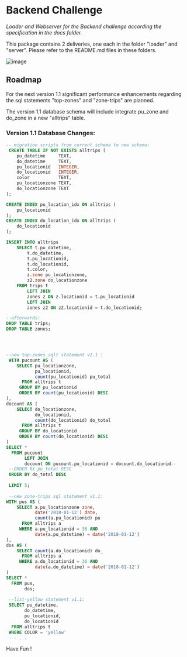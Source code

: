 

# Backend Challenge  

_Loader and Webserver for the Backend challenge according the specification in the docs folder._


This package contains 2 deliveries, one each in the folder "loader" and "server".
Please refer to the README.md files in these folders.

![image](https://user-images.githubusercontent.com/91183/213931562-1fb60caf-f930-4beb-a122-a7e196825fb1.png)

## Roadmap

For the next version 1.1 significant performance enhancements regarding the sql statements "top-zones" and "zone-trips" are planned. 

The version 1.1 database schema will include   integrate pu_zone and do_zone in a new "alltrips" table.

### Version 1.1 Database Changes:

```sql
-- migration scripts from current schema to new schema: 
 CREATE TABLE IF NOT EXISTS alltrips (
    pu_datetime     TEXT,
    do_datetime     TEXT,
    pu_locationid   INTEGER,
    do_locationid   INTEGER,
    color           TEXT,
    pu_locationzone TEXT,
    do_locationzone TEXT
);

CREATE INDEX pu_location_idx ON alltrips (
    pu_locationid
);
CREATE INDEX do_location_idx ON alltrips (
    do_locationid
);

INSERT INTO alltrips 
    SELECT t.pu_datetime,
        t.do_datetime,
        t.pu_locationid,
        t.do_locationid,
        t.color,
        z.zone pu_locationzone,
        z2.zone do_locationzone
    FROM trips t
        LEFT JOIN
        zones z ON z.locationid = t.pu_locationid
        LEFT JOIN
        zones z2 ON z2.locationid = t.do_locationid;

--afterwards: 
DROP TABLE trips; 
DROP TABLE zones; 




--new top-zones sqlt statement v1.1 : 
 WITH pucount AS (
    SELECT pu_locationzone,
           pu_locationid,
           count(pu_locationid) pu_total
      FROM alltrips t
     GROUP BY pu_locationid
     ORDER BY count(pu_locationid) DESC
),
docount AS (
    SELECT do_locationzone,
           do_locationid,
           count(do_locationid) do_total
      FROM alltrips t
     GROUP BY do_locationid
     ORDER BY count(do_locationid) DESC
)
SELECT *
  FROM pucount
       LEFT JOIN
       docount ON pucount.pu_locationid = docount.do_locationid-- 
 --ORDER BY pu_total DESC
 ORDER BY do_total DESC
  
 LIMIT 5;
 
 --new zone-trips sql statement v1.1:
WITH pus AS (
    SELECT a.pu_locationzone zone,
           date('2018-01-12') date,
           count(a.pu_locationid) pu
      FROM alltrips a
     WHERE a.pu_locationid = 36 AND 
           date(a.pu_datetime) = date('2018-01-12') 
),
dos AS (
    SELECT count(a.do_locationid) do_
      FROM alltrips a
     WHERE a.do_locationid = 36 AND 
           date(a.do_datetime) = date('2018-01-12') 
)
SELECT *
  FROM pus,
       dos;
	   
 --list-yellow statement v1.1:
 SELECT pu_datetime,
       do_datetime,
       pu_locationid,
       do_locationid
  FROM alltrips t
 WHERE COLOR = 'yellow'
 --- ...

```

Have Fun !




